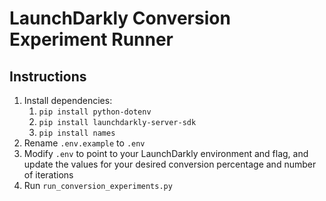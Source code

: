 # LaunchDarkly Conversion Experiment Runner

## Instructions
1. Install dependencies:
    1. `pip install python-dotenv`
    1. `pip install launchdarkly-server-sdk`
    1. `pip install names`
1. Rename `.env.example` to `.env`
1. Modify `.env` to point to your LaunchDarkly environment and flag, and update the values for your desired conversion percentage and number of iterations
1. Run `run_conversion_experiments.py`
